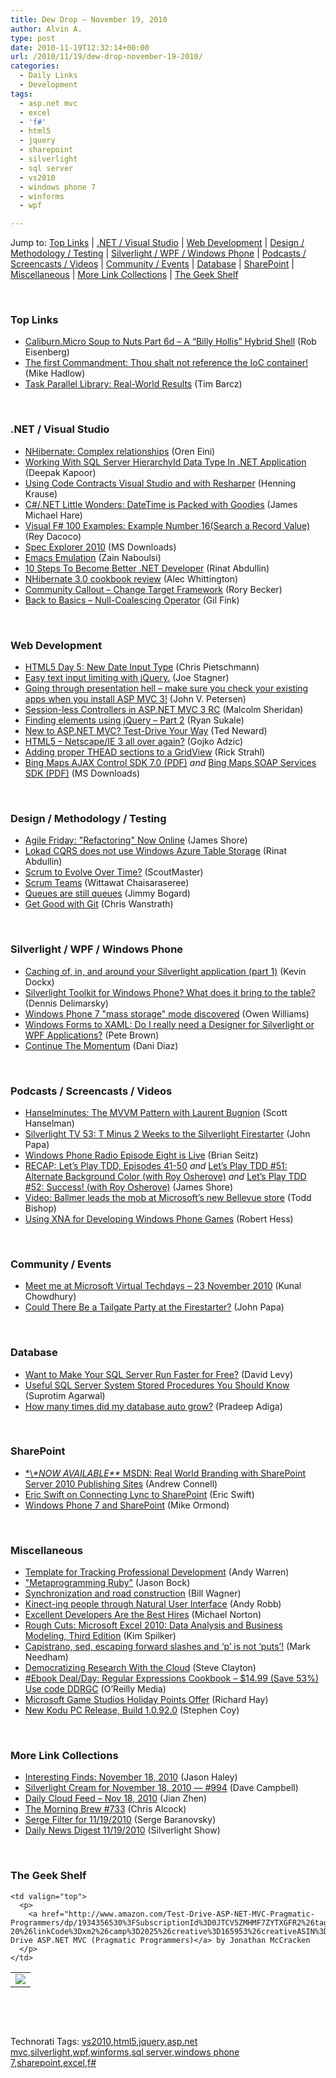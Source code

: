 ```yaml
---
title: Dew Drop – November 19, 2010
author: Alvin A.
type: post
date: 2010-11-19T12:32:14+00:00
url: /2010/11/19/dew-drop-november-19-2010/
categories:
  - Daily Links
  - Development
tags:
  - asp.net mvc
  - excel
  - 'f#'
  - html5
  - jquery
  - sharepoint
  - silverlight
  - sql server
  - vs2010
  - windows phone 7
  - winforms
  - wpf

---
```

Jump to: [Top Links][1] | [.NET / Visual Studio][2] | [Web Development][3] | [Design / Methodology / Testing][4] | [Silverlight / WPF / Windows Phone][5] | [Podcasts / Screencasts / Videos][6] | [Community / Events][7] | [Database][8] | [SharePoint][9] | [Miscellaneous][10] | [More Link Collections][11] | [The Geek Shelf][12] 

&#160;

### <a name="top"></a>Top Links

  * [Caliburn.Micro Soup to Nuts Part 6d – A “Billy Hollis” Hybrid Shell][13] (Rob Eisenberg)
  * [The first Commandment: Thou shalt not reference the IoC container!][14] (Mike Hadlow)
  * [Task Parallel Library: Real-World Results][15] (Tim Barcz)

&#160;

### <a name="dotnet"></a>.NET / Visual Studio

  * [NHibernate: Complex relationships][16] (Oren Eini)
  * [Working With SQL Server HierarchyId Data Type In .NET Application][17] (Deepak Kapoor)
  * [Using Code Contracts Visual Studio and with Resharper][18] (Henning Krause)
  * [C#/.NET Little Wonders: DateTime is Packed with Goodies][19] (James Michael Hare)
  * [Visual F# 100 Examples: Example Number 16(Search a Record Value)][20] (Rey Dacoco)
  * [Spec Explorer 2010][21] (MS Downloads)
  * [Emacs Emulation][22] (Zain Naboulsi)
  * [10 Steps To Become Better .NET Developer][23] (Rinat Abdullin)
  * [NHibernate 3.0 cookbook review][24] (Alec Whittington)
  * [Community Callout – Change Target Framework][25] (Rory Becker)
  * [Back to Basics – Null-Coalescing Operator][26] (Gil Fink)

&#160;

### <a name="web"></a>Web Development

  * [HTML5 Day 5: New Date Input Type][27] (Chris Pietschmann)
  * [Easy text input limiting with jQuery.][28] (Joe Stagner)
  * [Going through presentation hell &#8211; make sure you check your existing apps when you install ASP MVC 3!][29] (John V. Petersen)
  * [Session-less Controllers in ASP.NET MVC 3 RC][30] (Malcolm Sheridan)
  * [Finding elements using jQuery &#8211; Part 2][31] (Ryan Sukale)
  * [New to ASP.NET MVC? Test-Drive Your Way][32] (Ted Neward)
  * [HTML5 – Netscape/IE 3 all over again?][33] (Gojko Adzic)
  * [Adding proper THEAD sections to a GridView][34] (Rick Strahl)
  * [Bing Maps AJAX Control SDK 7.0 (PDF)][35] _and_ [Bing Maps SOAP Services SDK (PDF)][36] (MS Downloads)

&#160;

### <a name="design"></a>Design / Methodology / Testing

  * [Agile Friday: "Refactoring" Now Online][37] (James Shore)
  * [Lokad CQRS does not use Windows Azure Table Storage][38] (Rinat Abdullin)
  * [Scrum to Evolve Over Time?][39] (ScoutMaster)
  * [Scrum Teams][40] (Wittawat Chaisaraseree)
  * [Queues are still queues][41] (Jimmy Bogard)
  * [Get Good with Git][42] (Chris Wanstrath)

&#160;

### <a name="silverlight"></a>Silverlight / WPF / Windows Phone

  * [Caching of, in, and around your Silverlight application (part 1)][43] (Kevin Dockx)
  * [Silverlight Toolkit for Windows Phone? What does it bring to the table?][44] (Dennis Delimarsky)
  * [Windows Phone 7 "mass storage" mode discovered][45] (Owen Williams)
  * [Windows Forms to XAML: Do I really need a Designer for Silverlight or WPF Applications?][46] (Pete Brown)
  * [Continue The Momentum][47] (Dani Diaz)

&#160;

### <a name="podcasts"></a>Podcasts / Screencasts / Videos

  * <a href="http://feedproxy.google.com/~r/HanselminutesCompleteMP3/~3/TrWsX5r-Pqc/default.aspx" target="_blank">Hanselminutes: The MVVM Pattern with Laurent Bugnion</a> (Scott Hanselman)
  * [Silverlight TV 53: T Minus 2 Weeks to the Silverlight Firestarter][48] (John Papa)
  * [Windows Phone Radio Episode Eight is Live][49] (Brian Seitz)
  * [RECAP: Let&#8217;s Play TDD, Episodes 41-50][50] _and_ [Let&#8217;s Play TDD #51: Alternate Background Color (with Roy Osherove)][51] _and_ [Let&#8217;s Play TDD #52: Success! (with Roy Osherove)][52] (James Shore)
  * [Video: Ballmer leads the mob at Microsoft&#8217;s new Bellevue store][53] (Todd Bishop)
  * [Using XNA for Developing Windows Phone Games][54] (Robert Hess)

&#160;

### <a name="events"></a>Community / Events

  * [Meet me at Microsoft Virtual Techdays – 23 November 2010][55] (Kunal Chowdhury)
  * [Could There Be a Tailgate Party at the Firestarter?][56] (John Papa)

&#160;

### <a name="db"></a>Database

  * [Want to Make Your SQL Server Run Faster for Free?][57] (David Levy)
  * [Useful SQL Server System Stored Procedures You Should Know][58] (Suprotim Agarwal)
  * [How many times did my database auto grow?][59] (Pradeep Adiga)

&#160;

### <a name="sp"></a>SharePoint

  * [\*\\*\*NOW AVAILABLE\*\** MSDN: Real World Branding with SharePoint Server 2010 Publishing Sites][60] (Andrew Connell)
  * [Eric Swift on Connecting Lync to SharePoint][61] (Eric Swift)
  * [Windows Phone 7 and SharePoint][62] (Mike Ormond)

&#160;

### <a name="misc"></a>Miscellaneous

  * [Template for Tracking Professional Development][63] (Andy Warren)
  * ["Metaprogramming Ruby"][64] (Jason Bock)
  * [Synchronization and road construction][65] (Bill Wagner)
  * [Kinect-ing people through Natural User Interface][66] (Andy Robb)
  * [Excellent Developers Are the Best Hires][67] (Michael Norton)
  * [Rough Cuts: Microsoft Excel 2010: Data Analysis and Business Modeling, Third Edition][68] (Kim Spilker)
  * [Capistrano, sed, escaping forward slashes and &#8216;p&#8217; is not &#8216;puts&#8217;!][69] (Mark Needham)
  * [Democratizing Research With the Cloud][70] (Steve Clayton)
  * [#Ebook Deal/Day: Regular Expressions Cookbook &#8211; $14.99 (Save 53%) Use code DDRGC][71] (O&#8217;Reilly Media)
  * [Microsoft Game Studios Holiday Points Offer][72] (Richard Hay)
  * [New Kodu PC Release, Build 1.0.92.0][73] (Stephen Coy)

&#160;

### <a name="links"></a>More Link Collections

  * [Interesting Finds: November 18, 2010][74] (Jason Haley)
  * [Silverlight Cream for November 18, 2010 &#8212; #994][75] (Dave Campbell)
  * [Daily Cloud Feed &#8211; Nov 18, 2010][76] (Jian Zhen)
  * [The Morning Brew #733][77] (Chris Alcock)
  * [Serge Filter for 11/19/2010][78] (Serge Baranovsky)
  * [Daily News Digest 11/19/2010][79] (Silverlight Show)

&#160;

### <a name="shelf"></a>The Geek Shelf

<table border="0" cellspacing="0" cellpadding="0">
  <tr>
    <td>
      <img data-recalc-dims="1" decoding="async" src="https://i0.wp.com/ecx.images-amazon.com/images/I/41jfubSieLL._SL160_.jpg?w=660" />
    </td>
    
    <td valign="top">
      <p>
        <a href="http://www.amazon.com/Test-Drive-ASP-NET-MVC-Pragmatic-Programmers/dp/1934356530%3FSubscriptionId%3D0JTCV5ZMHMF7ZYTXGFR2%26tag%3Dbrdicr-20%26linkCode%3Dxm2%26camp%3D2025%26creative%3D165953%26creativeASIN%3D1934356530">Test-Drive ASP.NET MVC (Pragmatic Programmers)</a> by Jonathan McCracken
      </p>
    </td>
  </tr>
</table>

&#160;

<div style="padding-bottom: 0px; margin: 0px; padding-left: 0px; padding-right: 0px; display: inline; float: none; padding-top: 0px" id="scid:C16BAC14-9A3D-4c50-9394-FBFEF7A93539:5ad42bde-81c0-4123-a0ad-40f1183570f7" class="wlWriterEditableSmartContent">
  <!--dotnetkickit-->
</div>

&#160;

<div style="padding-bottom: 0px; margin: 0px; padding-left: 0px; padding-right: 0px; display: inline; float: none; padding-top: 0px" id="scid:0767317B-992E-4b12-91E0-4F059A8CECA8:de88ebe9-bb72-4667-a220-085a39752cfd" class="wlWriterEditableSmartContent">
  Technorati Tags: <a href="http://technorati.com/tags/vs2010" rel="tag">vs2010</a>,<a href="http://technorati.com/tags/html5" rel="tag">html5</a>,<a href="http://technorati.com/tags/jquery" rel="tag">jquery</a>,<a href="http://technorati.com/tags/asp.net+mvc" rel="tag">asp.net mvc</a>,<a href="http://technorati.com/tags/silverlight" rel="tag">silverlight</a>,<a href="http://technorati.com/tags/wpf" rel="tag">wpf</a>,<a href="http://technorati.com/tags/winforms" rel="tag">winforms</a>,<a href="http://technorati.com/tags/sql+server" rel="tag">sql server</a>,<a href="http://technorati.com/tags/windows+phone+7" rel="tag">windows phone 7</a>,<a href="http://technorati.com/tags/sharepoint" rel="tag">sharepoint</a>,<a href="http://technorati.com/tags/excel" rel="tag">excel</a>,<a href="http://technorati.com/tags/f%23" rel="tag">f#</a>
</div>

 [1]: https://morningdew-bpc6g3a0fgaxdxcu.eastus2-01.azurewebsites.net/#top
 [2]: https://morningdew-bpc6g3a0fgaxdxcu.eastus2-01.azurewebsites.net/#dotnet
 [3]: https://morningdew-bpc6g3a0fgaxdxcu.eastus2-01.azurewebsites.net/#web
 [4]: https://morningdew-bpc6g3a0fgaxdxcu.eastus2-01.azurewebsites.net/#design
 [5]: https://morningdew-bpc6g3a0fgaxdxcu.eastus2-01.azurewebsites.net/#silverlight
 [6]: https://morningdew-bpc6g3a0fgaxdxcu.eastus2-01.azurewebsites.net/#podcasts
 [7]: https://morningdew-bpc6g3a0fgaxdxcu.eastus2-01.azurewebsites.net/#events
 [8]: https://morningdew-bpc6g3a0fgaxdxcu.eastus2-01.azurewebsites.net/#db
 [9]: https://morningdew-bpc6g3a0fgaxdxcu.eastus2-01.azurewebsites.net/#sp
 [10]: https://morningdew-bpc6g3a0fgaxdxcu.eastus2-01.azurewebsites.net/#misc
 [11]: https://morningdew-bpc6g3a0fgaxdxcu.eastus2-01.azurewebsites.net/#links
 [12]: https://morningdew-bpc6g3a0fgaxdxcu.eastus2-01.azurewebsites.net/#shelf
 [13]: http://feedproxy.google.com/~r/Devlicious/~3/LhlFQUpXWrE/caliburn-micro-soup-to-nuts-part-6d-a-billy-hollis-hybrid-shell.aspx
 [14]: http://feedproxy.google.com/~r/CodeRant/~3/-HLEvy-DKbU/first-commandment-thou-shalt-not.html
 [15]: http://feedproxy.google.com/~r/Devlicious/~3/BnNp4J9KGao/task-parallel-library-real-world-results.aspx
 [16]: http://feedproxy.google.com/~r/AyendeRahien/~3/Xo2w433sUnY/nhibernate-complex-relationships.aspx
 [17]: http://feedproxy.google.com/~r/OneDotNetWay/~3/abVqw-0bnAI/
 [18]: http://www.infinitec.de/post/2010/11/18/Using-Code-Contracts-Visual-Studio-and-with-Resharper.aspx
 [19]: http://geekswithblogs.net/BlackRabbitCoder/archive/2010/11/18/c.net-little-wonders-datetime-is-packed-with-goodies.aspx
 [20]: http://www.aprogguide.co.cc/2010/11/visual-f-100-examples-example-number.html
 [21]: http://feedproxy.google.com/~r/MicrosoftDownloadCenter/~3/l8U9-HagXx4/details.aspx
 [22]: http://feedproxy.google.com/~r/zainnab/~3/blnqwIvqxFk/emacs-emulation-vstipedit0079.aspx
 [23]: http://feeds.abdullin.com/~r/RinatAbdullin/~3/kK7ieEmxgNw/10-steps-to-become-better-net-developer.html
 [24]: http://feedproxy.google.com/~r/AlecWhittington/~3/iG3cgj5GMco/nhibernate-3-0-cookbook-review.aspx
 [25]: http://community.devexpress.com/blogs/rorybecker/archive/2010/11/19/community-callout-change-target-framework.aspx
 [26]: http://feedproxy.google.com/~r/GilFinkBlog/~3/L3aDRiNAj9o/back-to-basics-null-coalescing-operator.aspx
 [27]: http://feedproxy.google.com/~r/crpietschmann/~3/e09Xm_iQlJc/post.aspx
 [28]: http://feedproxy.google.com/~r/MSJoe/~3/WlGqdEmJF9M/
 [29]: http://feedproxy.google.com/~r/LosTechies/~3/dCAxd2ccZ78/going-through-presentation-hell-make-sure-you-check-your-existing-apps-when-you-install-asp-mvc-3.aspx
 [30]: http://feedproxy.google.com/~r/netCurryRecentArticles/~3/Cl6oqHGpBvI/ShowArticle.aspx
 [31]: http://feeds.dzone.com/~r/zones/css/~3/3f6lzPhR0ZA/finding-elements-using-jquery-0
 [32]: http://feeds.dzone.com/~r/zones/agile/~3/cqLvHQTbmK4/new-aspnet-mvc-test-drive-your
 [33]: http://gojko.net/2010/11/18/html5/
 [34]: http://feedproxy.google.com/~r/RickStrahl/~3/IG0w-WPWVnk/822827.aspx
 [35]: http://feedproxy.google.com/~r/MicrosoftDownloadCenter/~3/vN35YWBjHbM/details.aspx
 [36]: http://feedproxy.google.com/~r/MicrosoftDownloadCenter/~3/Ezz1wAJhgHE/details.aspx
 [37]: http://jamesshore.com/Blog/Agile-Friday-Refactoring-Now-Online.html
 [38]: http://feeds.abdullin.com/~r/RinatAbdullin/~3/e0ca9Ig-hbc/lokad-cqrs-does-not-use-windows-azure-table-storage.html
 [39]: http://feedproxy.google.com/~r/agilescout/~3/xFp8lbvKMlg/
 [40]: http://feeds.dzone.com/~r/zones/agile/~3/W2nG0gK5EWU/scrum-teams
 [41]: http://feedproxy.google.com/~r/LosTechies/~3/TWGXPXqzlwg/queues-are-still-queues.aspx
 [42]: https://github.com/blog/746-get-good-with-git
 [43]: http://feedproxy.google.com/~r/silverlightshow/~3/y1Ffzp4rEyE/Caching-of-in-and-around-your-Silverlight-application-part-1.aspx
 [44]: http://feeds.dzone.com/~r/zones/dotnet/~3/OAJ13HM8lJs/why-you-need-download
 [45]: http://www.neowin.net/news/windows-phone-7-mass-storage-mode-discovered
 [46]: http://feedproxy.google.com/~r/PeteBrown/~3/KHK1ytcYWjE/windows-forms-to-xaml-do-i-really-need-a-designer-for-silverlight-or-wpf-applications
 [47]: http://blogs.msdn.com/b/dani/archive/2010/11/18/continue-the-momentum.aspx
 [48]: http://channel9.msdn.com/Shows/SilverlightTV/Silverlight-TV-53-T-Minus-2-Weeks-to-the-Silverlight-Firestarter
 [49]: http://windowsteamblog.com/windows_phone/b/windowsphone/archive/2010/11/17/windows-phone-radio-episode-eight-is-live.aspx
 [50]: http://jamesshore.com/Blog/Lets-Play/Recap-41-50.html
 [51]: http://jamesshore.com/Blog/Lets-Play/Episode-51.html
 [52]: http://jamesshore.com/Blog/Lets-Play/Episode-52.html
 [53]: http://feedproxy.google.com/~r/TechFlash/~3/gyFlBKmmscA/video-first-in-line-at-microsofts.html
 [54]: http://channel9.msdn.com/Shows/The+Knowledge+Chamber/Using-XNA-for-Developing-Windows-Phone-Games
 [55]: http://feedproxy.google.com/~r/kunal2383/~3/0ixwE5AyzEI/meet-me-at-microsoft-virtual-techdays.html
 [56]: http://feedproxy.google.com/~r/JohnPapa/~3/4n1v77HHbio/
 [57]: http://feedproxy.google.com/~r/AdventuresInSql/~3/DAjluAkhCmo/
 [58]: http://feedproxy.google.com/~r/sqlservercurry/blog/~3/J_rh2jBZYaU/useful-sql-server-system-stored.html
 [59]: http://feedproxy.google.com/~r/sqlserverpedia/~3/UoecI3bxF6w/
 [60]: http://feedproxy.google.com/~r/AndrewConnell/~3/_KxizxqEwMg/now-available-msdn-real-world-branding-with-sharepoint-server-2010.aspx
 [61]: http://feedproxy.google.com/~r/sharepointteamblog/~3/7d7gSgJUQ6Q/connecting-lync-to-sharepoint.aspx
 [62]: http://feedproxy.google.com/~r/mikeormond/~3/Fw-1AC-Z1aA/windows-phone-7-and-sharepoint.aspx
 [63]: http://feedproxy.google.com/~r/Sqlandy/~3/ZviWPmp0k1c/
 [64]: http://www.jasonbock.net/JB/Default.aspx?blog=entry.d064c038213f400882539c8d4f77b53d
 [65]: http://feedproxy.google.com/~r/billwagner/~3/gwCujmrMr8Y/Synchronizationandroadconstruction
 [66]: http://feedproxy.google.com/~r/ubelly/~3/-yF0hRT413Y/
 [67]: http://feeds.dzone.com/~r/zones/agile/~3/P4bHRojQu4c/excellent-developers-are-best
 [68]: http://blogs.msdn.com/b/microsoft_press/archive/2010/11/18/rough-cuts-microsoft-excel-2010-data-analysis-and-business-modeling-third-edition.aspx
 [69]: http://feedproxy.google.com/~r/MarkNeedham/~3/aGfVl1GOKWw/
 [70]: http://blogs.technet.com/b/microsoft_blog/archive/2010/11/18/democratizing-research-with-the-cloud.aspx
 [71]: http://feeds.oreilly.com/~r/oreilly/news/~3/bDFXpG2Lrkw/
 [72]: http://www.windowsobserver.com/2010/11/18/microsoft-game-studios-holiday-points-offer/
 [73]: http://community.research.microsoft.com/blogs/kodu/archive/2010/11/18/new-pc-release-build-1-0-92-0.aspx
 [74]: http://jasonhaley.com/blog/post.aspx?id=1a43823c-00b9-483a-8315-c9f84ff37133
 [75]: http://geekswithblogs.net/WynApseTechnicalMusings/archive/2010/11/18/142779.aspx
 [76]: http://feedproxy.google.com/~r/onsaas/~3/sK2q5pSdOrg/
 [77]: http://feedproxy.google.com/~r/ReflectivePerspective/~3/CFif1pSySoE/
 [78]: http://feedproxy.google.com/~r/SergeB/~3/2-a23Tw08dQ/post.aspx
 [79]: http://feedproxy.google.com/~r/silverlightshow/~3/xNkDguOlMYA/Daily-News-Digest-11-19-2010.aspx